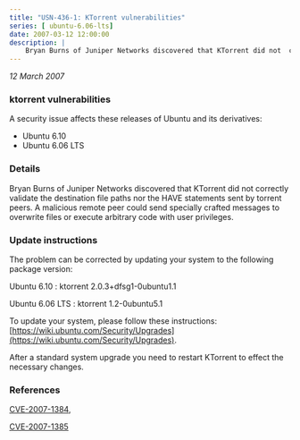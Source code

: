 ```yaml
---
title: "USN-436-1: KTorrent vulnerabilities"
series: [ ubuntu-6.06-lts]
date: 2007-03-12 12:00:00
description: |
    Bryan Burns of Juniper Networks discovered that KTorrent did not  correctly validate the destination file paths nor the HAVE statements  sent by torrent peers.  A malicious remote peer could send specially  crafted messages to overwrite files or execute arbitrary code with user  privileges.
--- 
```

 
 

*12 March 2007*

### ktorrent vulnerabilities

A security issue affects these releases of Ubuntu and its derivatives:

* Ubuntu 6.10
* Ubuntu 6.06 LTS

### Details

Bryan Burns of Juniper Networks discovered that KTorrent did not correctly validate the destination file paths nor the HAVE statements sent by torrent peers. A malicious remote peer could send specially crafted messages to overwrite files or execute arbitrary code with user privileges.

### Update instructions

The problem can be corrected by updating your system to the following package version:

Ubuntu 6.10
 : ktorrent <span>2.0.3+dfsg1-0ubuntu1.1</span>

Ubuntu 6.06 LTS
 : ktorrent <span>1.2-0ubuntu5.1</span>

To update your system, please follow these instructions: [https://wiki.ubuntu.com/Security/Upgrades](https://wiki.ubuntu.com/Security/Upgrades).

After a standard system upgrade you need to restart KTorrent to effect the necessary changes.

### References

 
 [CVE-2007-1384](http://people.ubuntu.com/~ubuntu-security/cve/CVE-2007-1384), 

 [CVE-2007-1385](http://people.ubuntu.com/~ubuntu-security/cve/CVE-2007-1385)
 

